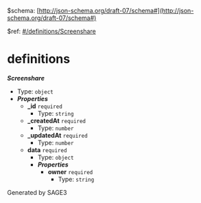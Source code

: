 &#36;schema: [http://json-schema.org/draft-07/schema#](http://json-schema.org/draft-07/schema#)

&#36;ref: [#/definitions/Screenshare](#/definitions/Screenshare)

# definitions

**_Screenshare_**

 - Type: `object`
 - **_Properties_**
	 - <b id="#/definitions/Screenshare/properties/_id">_id</b> `required`
		 - Type: `string`
	 - <b id="#/definitions/Screenshare/properties/_createdAt">_createdAt</b> `required`
		 - Type: `number`
	 - <b id="#/definitions/Screenshare/properties/_updatedAt">_updatedAt</b> `required`
		 - Type: `number`
	 - <b id="#/definitions/Screenshare/properties/data">data</b> `required`
		 - Type: `object`
		 - **_Properties_**
			 - <b id="#/definitions/Screenshare/properties/data/properties/owner">owner</b> `required`
				 - Type: `string`


Generated by SAGE3